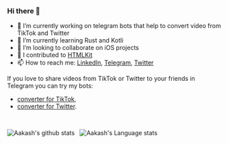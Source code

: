 ### Hi there 👋

- 🔭 I’m currently working on telegram bots that help to convert video from TikTok and Twitter
- 🌱 I’m currently learning Rust and Kotli
- 👯 I’m looking to collaborate on iOS projects
- 🔨 I contributed to [HTMLKit](https://github.com/iabudiab/HTMLKit)
- 📫 How to reach me: [LinkedIn](https://www.linkedin.com/in/crivlaldo/), [Telegram](https://t.me/crivlaldo), [Twitter](twitter.com/crivlaldo)
<!-- - 🤔 I’m looking for help with ... -->

If you love to share videos from TikTok or Twitter to your friends in Telegram you can try my bots:
* [converter for TikTok](https://t.me/tiktok2tgbot),
* [converter for Twitter](https://t.me/twt2tgbot).

<br />

![Aakash's github stats](https://github-readme-stats.vercel.app/api?username=vladvlasov256&show_icons=true&hide_border=true)&nbsp;&nbsp;
![Aakash's Language stats](https://github-readme-stats-eight-theta.vercel.app/api/top-langs/?username=vladvlasov256&layout=compact&langs_count=8&hide_border=true)
